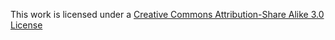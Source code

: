 This work is licensed under a
[Creative Commons Attribution-Share Alike 3.0 License](http://creativecommons.org/licenses/by-sa/3.0/)
